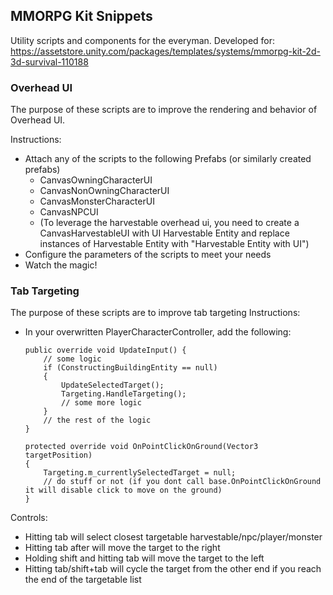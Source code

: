 ## MMORPG Kit Snippets
Utility scripts and components for the everyman.
Developed for:
https://assetstore.unity.com/packages/templates/systems/mmorpg-kit-2d-3d-survival-110188

### Overhead UI
The purpose of these scripts are to improve the rendering and behavior of Overhead UI.

Instructions:
- Attach any of the scripts to the following Prefabs (or similarly created prefabs)
    - CanvasOwningCharacterUI
    - CanvasNonOwningCharacterUI
    - CanvasMonsterCharacterUI
    - CanvasNPCUI
    - (To leverage the harvestable overhead ui, you need to create a CanvasHarvestableUI with UI Harvestable Entity and replace instances of Harvestable Entity with "Harvestable Entity with UI")
- Configure the parameters of the scripts to meet your needs
- Watch the magic!

### Tab Targeting
The purpose of these scripts are to improve tab targeting
Instructions:
- In your overwritten PlayerCharacterController, add the following:
    ```
    public override void UpdateInput() {
        // some logic
        if (ConstructingBuildingEntity == null)
        {
            UpdateSelectedTarget();
            Targeting.HandleTargeting();
            // some more logic
        }
        // the rest of the logic
    }

    protected override void OnPointClickOnGround(Vector3 targetPosition)
    {
        Targeting.m_currentlySelectedTarget = null;
        // do stuff or not (if you dont call base.OnPointClickOnGround it will disable click to move on the ground)
    }
    ```
Controls:
- Hitting tab will select closest targetable harvestable/npc/player/monster
- Hitting tab after will move the target to the right
- Holding shift and hitting tab will move the target to the left
- Hitting tab/shift+tab will cycle the target from the other end if you reach the end of the targetable list